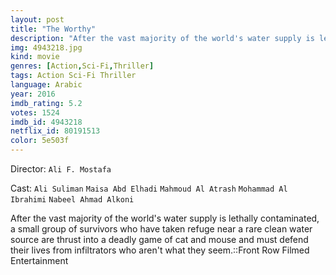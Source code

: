 ```yaml
---
layout: post
title: "The Worthy"
description: "After the vast majority of the world's water supply is lethally contaminated, a small group of survivors who have taken refuge near a rare clean water source are thrust into a deadly game of cat and mouse and must defend their lives from infiltrators who aren't what they seem.::Front Row Filmed Entertainment.."
img: 4943218.jpg
kind: movie
genres: [Action,Sci-Fi,Thriller]
tags: Action Sci-Fi Thriller 
language: Arabic
year: 2016
imdb_rating: 5.2
votes: 1524
imdb_id: 4943218
netflix_id: 80191513
color: 5e503f
---
```

Director: `Ali F. Mostafa`  

Cast: `Ali Suliman` `Maisa Abd Elhadi` `Mahmoud Al Atrash` `Mohammad Al Ibrahimi` `Nabeel Ahmad Alkoni` 

After the vast majority of the world's water supply is lethally contaminated, a small group of survivors who have taken refuge near a rare clean water source are thrust into a deadly game of cat and mouse and must defend their lives from infiltrators who aren't what they seem.::Front Row Filmed Entertainment